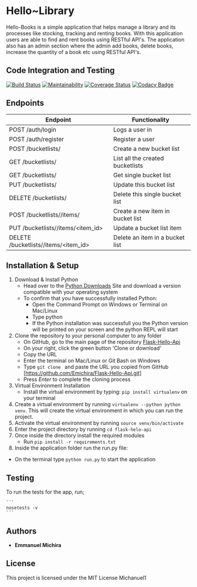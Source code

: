 # Hello~Library

Hello-Books is a simple application that helps manage a library and its processes like stocking, tracking and renting books. With this application users are able to find and rent books using RESTful API's. The application also has an admin section where the admin add books, delete books, increase the quantity of a book etc using RESTful API's.

## Code Integration and Testing

[![Build Status](https://travis-ci.org/Emichira/Flask-Hello-Api.svg?branch=api)](https://travis-ci.org/Emichira/Flask-Hello-Api)
[![Maintainability](https://api.codeclimate.com/v1/badges/bfc582da0c7725676599/maintainability)](https://codeclimate.com/github/Emichira/Flask-Hello-Api/maintainability) [![Coverage Status](https://coveralls.io/repos/github/Emichira/Flask-Hello-Api/badge.svg?branch=api)](https://coveralls.io/github/Emichira/Flask-Hello-Api?branch=api)
[![Codacy Badge](https://api.codacy.com/project/badge/Grade/8d4476e1c37546cc8608ac5cbc290eeb)](https://www.codacy.com/app/emichira/Flask-Hello-Api?utm_source=github.com&amp;utm_medium=referral&amp;utm_content=emichira/Flask-Hello-Api&amp;utm_campaign=Badge_Grade)
<!-- [![Code Health](https://landscape.io/github/Emichira/Flask-Hello-Api/api/landscape.svg?style=flat)](https://landscape.io/github/Emichira/Flask-Hello-Api/api) -->

## Endpoints

 Endpoint                                  |Functionality                    |
|------------------------------------------|---------------------------------|
 POST /auth/login                          | Logs a user in                  |
 POST /auth/register                       | Register a user                 |
 POST /bucketlists/                        | Create a new bucket list        |
 GET /bucketlists/                         | List all the created bucketlists|
 GET /bucketlists/<id>                     | Get single bucket list          |
 PUT /bucketlists/<id>                     | Update this bucket list         |
 DELETE /bucketlists/<id>                  | Delete this single bucket list  |
 POST /bucketlists/<id>/items/             | Create a new item in bucket list|
 PUT /bucketlists/<id>/items/<item_id>     | Update a bucket list item       |
 DELETE /bucketlists/<id>/items/<item_id>  | Delete an item in a bucket list |

## Installation & Setup

1. Download & Install Python
 	* Head over to the [Python Downloads](https://www.python.org/downloads/) Site and download a version compatible with your operating system
 	* To confirm that you have successfully installed Python:
		* Open the Command Prompt on Windows or Terminal on Mac/Linux
		* Type python
		* If the Python installation was successfull you the Python version will be printed on your screen and the python REPL will start
2. Clone the repository to your personal computer to any folder
 	* On GitHub, go to the main page of the repository [Flask-Hello-Api](https://github.com/Emichira/Flask-Hello-Api.git)
 	* On your right, click the green button 'Clone or download'
 	* Copy the URL
 	* Enter the terminal on Mac/Linux or Git Bash on Windows
 	* Type `git clone ` and paste the URL you copied from GitHub [https://github.com/Emichira/Flask-Hello-Api.git]
 	* Press *Enter* to complete the cloning process
3. Virtual Environment Installation
 	* Install the virtual environment by typing: `pip install virtualenv` on your terminal
4. Create a virtual environment by running `virtualenv --python python venv`. This will create the virtual environment in which you can run the project.
5. Activate the virtual environment by running `source venv/bin/activate`
6. Enter the project directory by running `cd flask-helo-api`
7. Once inside the directory install the required modules
 	* Run `pip install -r requirements.txt`
8. Inside the application folder run the run.py file:
 * On the terminal type `python run.py` to start the application

## Testing
To run the tests for the app, run;

	```
	nosetests -v
	```

## Authors

* **Emmanuel Michira**

## License

This project is licensed under the MIT License
Michanuel1